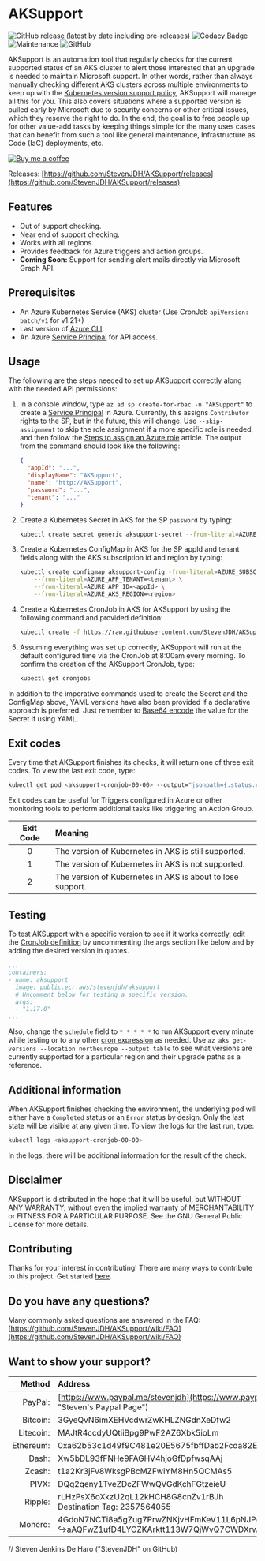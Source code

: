 # AKSupport

![GitHub release (latest by date including pre-releases)](https://img.shields.io/github/v/release/StevenJDH/AKSupport?include_prereleases)
[![Codacy Badge](https://app.codacy.com/project/badge/Grade/15ee917d85e94a3a95f213f923a0b7ba)](https://www.codacy.com/gh/StevenJDH/AKSupport/dashboard?utm_source=github.com&amp;utm_medium=referral&amp;utm_content=StevenJDH/AKSupport&amp;utm_campaign=Badge_Grade)
![Maintenance](https://img.shields.io/maintenance/yes/2021)
![GitHub](https://img.shields.io/github/license/StevenJDH/AKSupport)

AKSupport is an automation tool that regularly checks for the current supported status of an AKS cluster to alert those interested that an upgrade is needed to maintain Microsoft support. In other words, rather than always manually checking different AKS clusters across multiple environments to keep up with the [Kubernetes version support policy](https://docs.microsoft.com/en-us/azure/aks/supported-kubernetes-versions#kubernetes-version-support-policy), AKSupport will manage all this for you. This also covers situations where a supported version is pulled early by Microsoft due to security concerns or other critical issues, which they reserve the right to do. In the end, the goal is to free people up for other value-add tasks by keeping things simple for the many uses cases that can benefit from such a tool like general maintenance, Infrastructure as Code (IaC) deployments, etc.

[![Buy me a coffee](https://img.shields.io/static/v1?label=Buy%20me%20a&message=coffee&color=important&style=flat&logo=buy-me-a-coffee&logoColor=white)](https://www.buymeacoffee.com/stevenjdh)

Releases: [https://github.com/StevenJDH/AKSupport/releases](https://github.com/StevenJDH/AKSupport/releases)

## Features
* Out of support checking.
* Near end of support checking.
* Works with all regions.
* Provides feedback for Azure triggers and action groups.
* **Coming Soon:** Support for sending alert mails directly via Microsoft Graph API.  

## Prerequisites
* An Azure Kubernetes Service (AKS) cluster (Use CronJob `apiVersion: batch/v1` for v1.21+)
* Last version of [Azure CLI](https://docs.microsoft.com/en-us/cli/azure/install-azure-cli).
* An Azure [Service Principal](https://docs.microsoft.com/en-us/cli/azure/ad/sp?view=azure-cli-latest#az_ad_sp_create_for_rbac) for API access.

## Usage
The following are the steps needed to set up AKSupport correctly along with the needed API permissions:
1. In a console window, type `az ad sp create-for-rbac -n "AKSupport"` to create a [Service Principal](https://docs.microsoft.com/en-us/cli/azure/ad/sp?view=azure-cli-latest#az_ad_sp_create_for_rbac) in Azure. Currently, this assigns `Contributor` rights to the SP, but in the future, this will change. Use `--skip-assignment` to skip the role assignment if a more specific role is needed, and then follow the [Steps to assign an Azure role](https://docs.microsoft.com/en-us/azure/role-based-access-control/role-assignments-steps) article. The output from the command should look like the following:

   ```json
   {
     "appId": "...",
     "displayName": "AKSupport",
     "name": "http://AKSupport",
     "password": "...",
     "tenant": "..."
   }
   ```

2. Create a Kubernetes Secret in AKS for the SP `password` by typing:

   ```bash
   kubectl create secret generic aksupport-secret --from-literal=AZURE_APP_PASSWORD=<password>
   ```

3. Create a Kubernetes ConfigMap in AKS for the SP appId and tenant fields along with the AKS subscription id and region by typing:

   ```bash
   kubectl create configmap aksupport-config -from-literal=AZURE_SUBSCRIPTION_ID=<subscriptionId> \
       --from-literal=AZURE_APP_TENANT=<tenant> \
       --from-literal=AZURE_APP_ID=<appId> \
       --from-literal=AZURE_AKS_REGION=<region>
   ```

4. Create a Kubernetes CronJob in AKS for AKSupport by using the following command and provided definition:

   ```bash
   kubectl create -f https://raw.githubusercontent.com/StevenJDH/AKSupport/main/YAML/aksupport-cronjob.yaml
   ```

5. Assuming everything was set up correctly, AKSupport will run at the default configured time via the CronJob at 8:00am every morning. To confirm the creation of the AKSupport CronJob, type:

   ```bash
   kubectl get cronjobs
   ```
In addition to the imperative commands used to create the Secret and the ConfigMap above, YAML versions have also been provided if a declarative approach is preferred. Just remember to [Base64 encode](https://www.base64encode.net/) the value for the Secret if using YAML.

## Exit codes
Every time that AKSupport finishes its checks, it will return one of three exit codes. To view the last exit code, type:

```bash
kubectl get pod <aksupport-cronjob-00-00> --output="jsonpath={.status.containerStatuses[].state.terminated.exitCode}"
```

Exit codes can be useful for Triggers configured in Azure or other monitoring tools to perform additional tasks like triggering an Action Group.

|Exit Code  |Meaning                                                                       
|:---------:|:--------------
|0          |The version of Kubernetes in AKS is still supported.
|1          |The version of Kubernetes in AKS is not supported.
|2          |The version of Kubernetes in AKS is about to lose support.

## Testing
To test AKSupport with a specific version to see if it works correctly, edit the [CronJob definition](https://raw.githubusercontent.com/StevenJDH/AKSupport/main/YAML/aksupport-cronjob.yaml) by uncommenting the `args` section like below and by adding the desired version in quotes.

```yaml
...
containers:
- name: aksupport
  image: public.ecr.aws/stevenjdh/aksupport
  # Uncomment below for testing a specific version.
  args:
  - "1.17.0"
...
```

Also, change the `schedule` field to `* * * * *` to run AKSupport every minute while testing or to any other [cron expression](https://crontab.guru/) as needed. Use `az aks get-versions --location northeurope --output table` to see what versions are currently supported for a particular region and their upgrade paths as a reference.

## Additional information
When AKSupport finishes checking the environment, the underlying pod will either have a `Completed` status or an `Error` status by design. Only the last state will be visible at any given time. To view the logs for the last run, type:

```bash
kubectl logs <aksupport-cronjob-00-00>
```

In the logs, there will be additional information for the result of the check.

## Disclaimer
AKSupport is distributed in the hope that it will be useful, but WITHOUT ANY WARRANTY; without even the implied warranty of MERCHANTABILITY or FITNESS FOR A PARTICULAR PURPOSE. See the GNU General Public License for more details.

## Contributing
Thanks for your interest in contributing! There are many ways to contribute to this project. Get started [here](https://github.com/StevenJDH/.github/blob/main/docs/CONTRIBUTING.md).

## Do you have any questions?
Many commonly asked questions are answered in the FAQ:
[https://github.com/StevenJDH/AKSupport/wiki/FAQ](https://github.com/StevenJDH/AKSupport/wiki/FAQ)

## Want to show your support?

|Method       | Address                                                                                                    |
|------------:|:-----------------------------------------------------------------------------------------------------------|
|PayPal:      | [https://www.paypal.me/stevenjdh](https://www.paypal.me/stevenjdh "Steven's Paypal Page")                  |
|Bitcoin:     | 3GyeQvN6imXEHVcdwrZwKHLZNGdnXeDfw2                                                                         |
|Litecoin:    | MAJtR4ccdyUQtiiBpg9PwF2AZ6Xbk5ioLm                                                                         |
|Ethereum:    | 0xa62b53c1d49f9C481e20E5675fbffDab2Fcda82E                                                                 |
|Dash:        | Xw5bDL93fFNHe9FAGHV4hjoGfDpfwsqAAj                                                                         |
|Zcash:       | t1a2Kr3jFv8WksgPBcMZFwiYM8Hn5QCMAs5                                                                        |
|PIVX:        | DQq2qeny1TveZDcZFWwQVGdKchFGtzeieU                                                                         |
|Ripple:      | rLHzPsX6oXkzU2qL12kHCH8G8cnZv1rBJh<br />Destination Tag: 2357564055                                        |
|Monero:      | 4GdoN7NCTi8a5gZug7PrwZNKjvHFmKeV11L6pNJPgj5QNEHsN6eeX3D<br />&#8618;aAQFwZ1ufD4LYCZKArktt113W7QjWvQ7CWDXrwM8yCGgEdhV3Wt|


// Steven Jenkins De Haro ("StevenJDH" on GitHub)
